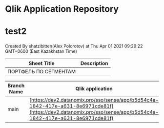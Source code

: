 # Qlik Application Repository 
# test2
### 
Created By shatzibitten(Alex Polorotov) at Thu Apr 01 2021 09:29:22 GMT+0600 (East Kazakhstan Time)




Sheet Title | Description
------------ | -------------
ПОРТФЕЛЬ ПО СЕГМЕНТАМ|



Branch Name|Qlik application
---|---
main|[https://dev2.datanomix.pro/sso/sense/app/b5d54c4a-1842-417e-a631-8e6971cde81f](https://dev2.datanomix.pro/sso/sense/app/b5d54c4a-1842-417e-a631-8e6971cde81f)